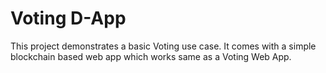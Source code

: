 # Voting D-App

This project demonstrates a basic Voting use case. It comes with a simple blockchain based web app which works same as a Voting Web App.